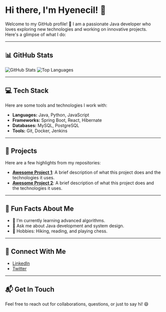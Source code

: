
# Hi there, I'm Hyenecil! 👋

Welcome to my GitHub profile! 🚀 I am a passionate Java developer who loves exploring new technologies and working on innovative projects. Here's a glimpse of what I do:

---

## 📊 GitHub Stats
![GitHub Stats](https://github-readme-stats.vercel.app/api?username=hyenicil&show_icons=true&theme=radical)
![Top Languages](https://github-readme-stats.vercel.app/api/top-langs/?username=hyenicil&layout=compact&theme=radical)

---

## 💻 Tech Stack
Here are some tools and technologies I work with:

- **Languages:** Java, Python, JavaScript
- **Frameworks:** Spring Boot, React, Hibernate
- **Databases:** MySQL, PostgreSQL
- **Tools:** Git, Docker, Jenkins

---

## 🚀 Projects
Here are a few highlights from my repositories:

- [**Awesome Project 1**](https://github.com/hyenecil/awesome-project-1): A brief description of what this project does and the technologies it uses.
- [**Awesome Project 2**](https://github.com/hyenecil/awesome-project-2): A brief description of what this project does and the technologies it uses.

---

## 🌟 Fun Facts About Me
- 🌱 I’m currently learning advanced algorithms.
- 💬 Ask me about Java development and system design.
- 🧗 Hobbies: Hiking, reading, and playing chess.

---

## 🔗 Connect With Me
- [LinkedIn]([https://linkedin.com/in/hyenecil](https://www.linkedin.com/in/h%C3%BCseyin-mercimek-999939178/))
- [Twitter](https://twitter.com/hyenecil)

---

## 📬 Get In Touch
Feel free to reach out for collaborations, questions, or just to say hi! 😄

